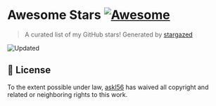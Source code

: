 # Awesome Stars [![Awesome](https://cdn.rawgit.com/sindresorhus/awesome/d7305f38d29fed78fa85652e3a63e154dd8e8829/media/badge.svg)](https://github.com/sindresorhus/awesome)

> A curated list of my GitHub stars! Generated by [stargazed](https://github.com/abhijithvijayan/stargazed)

![Updated](https://img.shields.io/badge/Updated-20--10--2024-blue.svg)


## 📝 License

To the extent possible under law, [askl56](https://github.com/askl56) has waived all copyright and related or neighboring rights to this work.

